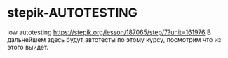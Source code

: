 # stepik-AUTOTESTING
low autotesting
https://stepik.org/lesson/187065/step/7?unit=161976
В дальнейшем здесь будут автотесты по этому курсу, посмотрим что из этого выйдет.
